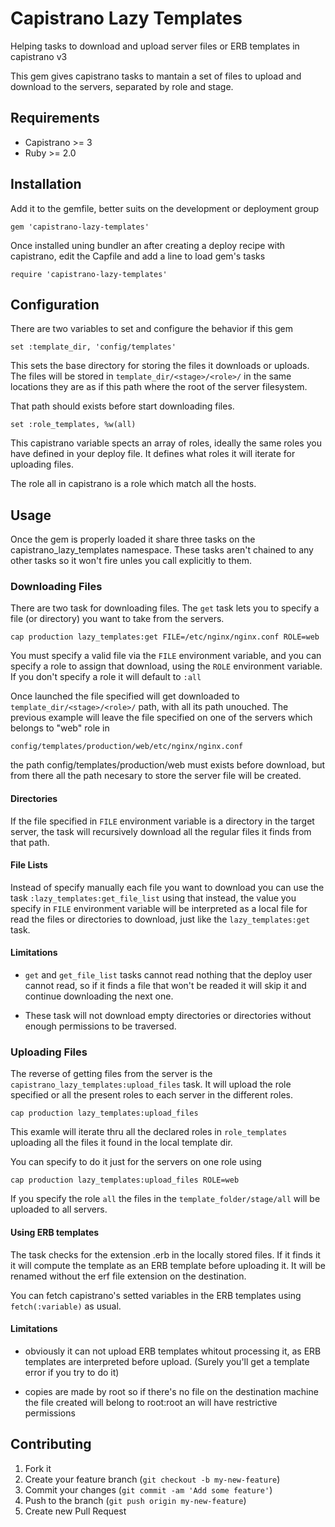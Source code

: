 # Capistrano Lazy Templates

Helping tasks to download and upload server files or ERB templates in capistrano  v3

This gem gives capistrano tasks to mantain a set of files to upload and download to the servers, separated by role and stage.

## Requirements

- Capistrano >= 3
- Ruby >= 2.0

## Installation

Add it to the gemfile, better suits on the development or deployment group

    gem 'capistrano-lazy-templates'

Once installed uning bundler an after creating a deploy recipe with capistrano, edit the Capfile and add a line to load gem's tasks

    require 'capistrano-lazy-templates'

## Configuration


There are two variables to set and configure the behavior if this gem

    set :template_dir, 'config/templates'

This sets the base directory for storing the files it downloads or uploads. The files will be stored in `template_dir/<stage>/<role>/` in the same locations they are as if this path where the root of the server filesystem.

That path should exists before start downloading files.

    set :role_templates, %w(all)

This capistrano variable spects an array of roles, ideally the same roles you have defined in your deploy file. It defines what roles it will iterate for uploading files.

The role all in capistrano is a role which match all the hosts.

## Usage

Once the gem is properly loaded it share three tasks on the capistrano_lazy_templates namespace. These tasks aren't chained to any other tasks so it won't fire unles you call explicitly to them.

### Downloading Files

There are two task for downloading files. The `get` task lets you to specify a file (or directory) you want to take from the servers. 

    cap production lazy_templates:get FILE=/etc/nginx/nginx.conf ROLE=web

You must specify a valid file via the `FILE` environment variable, and you can specify a role to assign that download, using the `ROLE` environment variable. If you don't specify a role it will default to `:all`

Once launched the file specified will get downloaded to `template_dir/<stage>/<role>/` path, with all its path unouched. The previous example will leave the file specified on one of the servers which belongs to "web" role in

    config/templates/production/web/etc/nginx/nginx.conf

the path config/templates/production/web must exists before download, but from there all the path necesary to store the server file will be created.

#### Directories

If the file specified in `FILE` environment variable is a directory in the target server, the task will recursively download all the regular files it finds from that path. 

#### File Lists

Instead of specify manually each file you want to download you can use the task `:lazy_templates:get_file_list` using that instead, the value you specify in `FILE` environment variable will be interpreted as a local file for read the files or directories to download, just like the `lazy_templates:get` task.

#### Limitations

- `get` and `get_file_list` tasks cannot read nothing that the deploy user cannot read, so if it finds a file that won't be readed it will skip it and continue downloading the next one. 

- These task will not download empty directories or directories without enough permissions to be traversed.

### Uploading Files

The reverse of getting files from the server is the `capistrano_lazy_templates:upload_files` task. It will upload the role specified or all the present roles to each server in the different roles.

    cap production lazy_templates:upload_files

This examle will iterate thru all the declared roles in `role_templates` uploading all the files it found in the local template dir. 

You can specify to do it just for the servers on one role using 

    cap production lazy_templates:upload_files ROLE=web

If you specify the role `all` the files in the `template_folder/stage/all` will be uploaded to all servers.

#### Using ERB templates

The task checks for the extension .erb in the locally stored files. If it finds it it will compute the template as an ERB template before uploading it. It will be renamed without the erf file extension on the destination.

You can fetch capistrano's setted variables in the ERB templates using `fetch(:variable)` as usual.

#### Limitations

- obviously it can not upload ERB templates whitout processing it, as ERB templates are interpreted before upload. (Surely you'll get a template error if you try to do it)

- copies are made by root so if there's no file on the destination machine the file created will belong to root:root an will have restrictive permissions

## Contributing

1. Fork it
2. Create your feature branch (`git checkout -b my-new-feature`)
3. Commit your changes (`git commit -am 'Add some feature'`)
4. Push to the branch (`git push origin my-new-feature`)
5. Create new Pull Request

